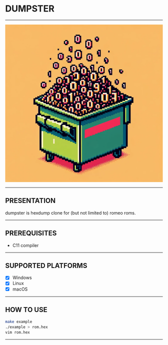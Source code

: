 # DUMPSTER

---

![text](dumpster.webp)

---

## PRESENTATION

dumpster is hexdump clone for (but not limited to) romeo roms.

---

## PREREQUISITES

* C11 compiler

---

## SUPPORTED PLATFORMS

- [X] Windows
- [X] Linux
- [X] macOS

---

## HOW TO USE

```sh
make example
./example > rom.hex
vim rom.hex
```

---
